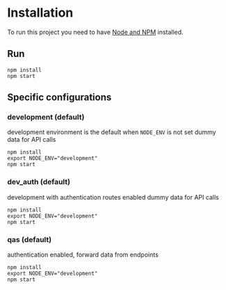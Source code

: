 # Installation

To run this project you need to have [Node and NPM](https://docs.npmjs.com/getting-started/installing-node) installed.

## Run
```
npm install
npm start
```

## Specific configurations
### development (default)
development environment is the default when `NODE_ENV` is not set
dummy data for API calls
```
npm install
export NODE_ENV="development"
npm start
```

### dev_auth (default)
development with authentication routes enabled
dummy data for API calls
```
npm install
export NODE_ENV="development"
npm start
```

### qas (default)
authentication enabled, forward data from endpoints
```
npm install
export NODE_ENV="development"
npm start
```